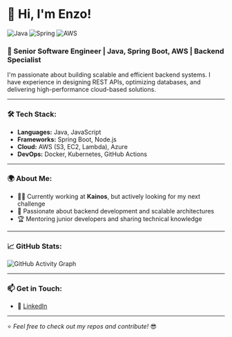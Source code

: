 # 👋 Hi, I'm Enzo!  
![Java](https://img.shields.io/badge/Java-ED8B00?style=for-the-badge&logo=java&logoColor=white)
![Spring](https://img.shields.io/badge/Spring-6DB33F?style=for-the-badge&logo=spring&logoColor=white)
![AWS](https://img.shields.io/badge/AWS-232F3E?style=for-the-badge&logo=amazon-aws&logoColor=white)

### 🚀 Senior Software Engineer | Java, Spring Boot, AWS | Backend Specialist  
I'm passionate about building scalable and efficient backend systems. I have experience in designing REST APIs, optimizing databases, and delivering high-performance cloud-based solutions.  

---

### 🛠️ **Tech Stack:**
- **Languages:** Java, JavaScript  
- **Frameworks:** Spring Boot, Node.js  
- **Cloud:** AWS (S3, EC2, Lambda), Azure
- **DevOps:** Docker, Kubernetes, GitHub Actions  

---

### 🌍 **About Me:**
- 👨‍💻 Currently working at **Kainos**, but actively looking for my next challenge 
- 🎯 Passionate about backend development and scalable architectures  
- 🏆 Mentoring junior developers and sharing technical knowledge  

---

### 📈 **GitHub Stats:**
![GitHub Activity Graph](https://github-readme-activity-graph.vercel.app/graph?username=BecioProton&theme=dark)


---

### 📫 **Get in Touch:**
- 💼 [LinkedIn](https://www.linkedin.com/in/viovine94)  

---
⭐️ *Feel free to check out my repos and contribute!* 😎
